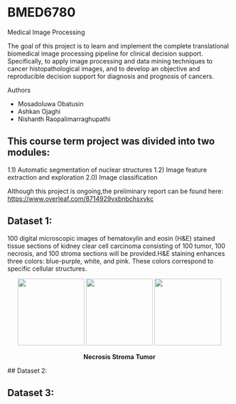 # BMED6780
Medical Image Processing

The goal of this project is to learn and implement the complete translational biomedical image processing pipeline for clinical decision support. Specifically, to apply image processing and data mining techniques to cancer histopathological images, and to develop an objective and reproducible decision support for diagnosis and prognosis of cancers.

Authors
- Mosadoluwa Obatusin
- Ashkan Ojaghi
- Nishanth Raopalimarraghupathi

## This course term project was divided into two modules: 
1.1) Automatic segmentation of nuclear structures 
1.2) Image feature extraction and exploration 
2.0) Image classification

Although this project is ongoing,the preliminary report can be found here:
https://www.overleaf.com/8714929vxbnbchsxykc

## Dataset 1:
100 digital microscopic images of hematoxylin and eosin (H&E) stained tissue sections of kidney clear cell carcinoma consisting of 100 tumor, 100 necrosis, and 100 stroma sections will be provided.H&E staining enhances three colors:  blue-purple, white, and pink. These colors correspond to specific cellular structures. 
<p align="center">
  <img src="https://cloud.githubusercontent.com/assets/22042303/25307288/53392f36-276c-11e7-86b6-af3809c89f0b.png" width="150"/>
  <img src="https://cloud.githubusercontent.com/assets/22042303/25307290/5889a826-276c-11e7-9c79-8a938e9bf87b.png" width="150"/>  
    <img src="https://cloud.githubusercontent.com/assets/22042303/25307291/5df8f6f4-276c-11e7-903f-b620a82d5fdd.png" width="150"/>  
</p>
<p align="center">
<b>Necrosis</b>
<b>Stroma</b>
<b>Tumor</b>
</p>
## Dataset 2:

## Dataset 3:
